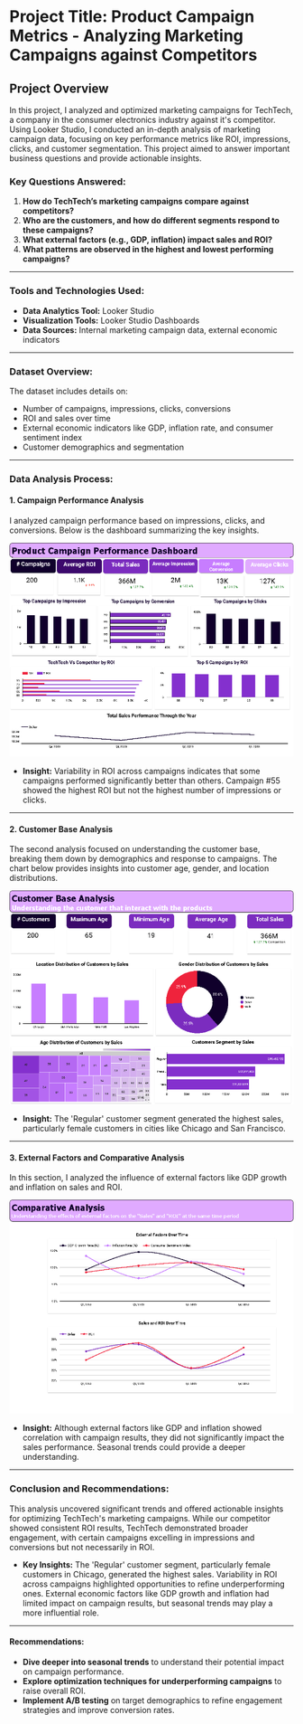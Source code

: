 # Project Title: Product Campaign Metrics - Analyzing Marketing Campaigns against Competitors


## Project Overview

In this project, I analyzed and optimized marketing campaigns for TechTech, a company in the consumer electronics industry against it's competitor. Using Looker Studio, I conducted an in-depth analysis of marketing campaign data, focusing on key performance metrics like ROI, impressions, clicks, and customer segmentation. This project aimed to answer important business questions and provide actionable insights.

### Key Questions Answered:
1. **How do TechTech’s marketing campaigns compare against competitors?**
2. **Who are the customers, and how do different segments respond to these campaigns?**
3. **What external factors (e.g., GDP, inflation) impact sales and ROI?**
4. **What patterns are observed in the highest and lowest performing campaigns?**

---

### Tools and Technologies Used:

- **Data Analytics Tool:** Looker Studio
- **Visualization Tools:** Looker Studio Dashboards
- **Data Sources:** Internal marketing campaign data, external economic indicators

---

### Dataset Overview:
The dataset includes details on:
- Number of campaigns, impressions, clicks, conversions
- ROI and sales over time
- External economic indicators like GDP, inflation rate, and consumer sentiment index
- Customer demographics and segmentation

---

### Data Analysis Process:

#### 1. Campaign Performance Analysis
I analyzed campaign performance based on impressions, clicks, and conversions. Below is the dashboard summarizing the key insights.

![Product_Campaign_Metrics](PCMPNG_1.png)

- **Insight:** Variability in ROI across campaigns indicates that some campaigns performed significantly better than others. Campaign #55 showed the highest ROI but not the highest number of impressions or clicks.

---

#### 2. Customer Base Analysis
The second analysis focused on understanding the customer base, breaking them down by demographics and response to campaigns. The chart below provides insights into customer age, gender, and location distributions.

![Product_Campaign_Metrics](PCMPNG_2.png)

- **Insight:** The 'Regular' customer segment generated the highest sales, particularly female customers in cities like Chicago and San Francisco.

---

#### 3. External Factors and Comparative Analysis
In this section, I analyzed the influence of external factors like GDP growth and inflation on sales and ROI.

![Product_Campaign_Metrics](PCMPNG_3.png)

- **Insight:** Although external factors like GDP and inflation showed correlation with campaign results, they did not significantly impact the sales performance. Seasonal trends could provide a deeper understanding.

---

### Conclusion and Recommendations:

This analysis uncovered significant trends and offered actionable insights for optimizing TechTech's marketing campaigns. While our competitor showed consistent ROI results, TechTech demonstrated broader engagement, with certain campaigns excelling in impressions and conversions but not necessarily in ROI.

- **Key Insights:** The 'Regular' customer segment, particularly female customers in Chicago, generated the highest sales. Variability in ROI across campaigns highlighted opportunities to refine underperforming ones. External economic factors like GDP growth and inflation had limited impact on campaign results, but seasonal trends may play a more influential role.

---

#### Recommendations:
- **Dive deeper into seasonal trends** to understand their potential impact on campaign performance.
- **Explore optimization techniques for underperforming campaigns** to raise overall ROI.
- **Implement A/B testing** on target demographics to refine engagement strategies and improve conversion rates.
